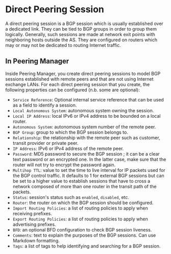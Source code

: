 # Direct Peering Session

A direct peering session is a BGP session which is usually established over a
dedicated link. They can be tied to BGP groups in order to group them
logically. Generally, such sessions are made at network exit points with
neighboring hosts outside the AS. They are configured on routers which may or
may not be dedicated to routing Internet traffic.

## In Peering Manager

Inside Peering Manager, you create direct peering sessions to model BGP
sessions established with remote peers and that are not using Internet
exchange LANs. For each direct peering session that you create, the following
properties can be configured (n.b. some are optional):

* `Service Reference`: Optional internal service reference that can be used as
  a field to identify a session.
* `Local Autonomous System`: autonomous system owning the session.
* `Local IP Address`: local IPv6 or IPv4 address to be bounded on a local
  router.
* `Autonomous System`: autonomous system number of the remote peer.
* `BGP Group`: group to which the BGP session belongs to.
* `Relationship`: the relationship with the remote peer such as customer,
  transit provider or private peer.
* `IP Address`: IPv6 or IPv4 address of the remote peer.
* `Password`: MD5 password to secure the BGP session ; it can be a clear text
  password or an encrypted one. In the latter case, make sure that the router
  will not try to encrypt the password again.
* `Multihop TTL`: value to set the time to live interval for IP packets
  used for the BGP control traffic. It defaults to 1 for external BGP
  sessions but can be set to a higher value to establish sessions that have
  to cross a network composed of more than one router in the transit path of
  the packets.
* `Status`: session's status such as `enabled`, `disabled`, etc.
* `Router`: the router on which the BGP session should be configured.
* `Import Routing Policies`: a list of routing policies to apply when
   receiving prefixes.
* `Export Routing Policies`: a list of routing policies to apply when
   advertising prefixes.
* `BFD`: an optional BFD configuration to check BGP session liveness.
* `Comments`: text to explain the purposes of the BGP sessions. Can use
  Markdown formatting.
* `Tags`: a list of tags to help identifying and searching for a BGP session.

